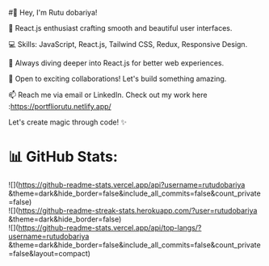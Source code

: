 
#👋 Hey, I'm Rutu dobariya!

🌟 React.js enthusiast crafting smooth and beautiful user interfaces.

💻 Skills: JavaScript, React.js, Tailwind CSS, Redux, Responsive Design.

🚀 Always diving deeper into React.js for better web experiences.

🤝 Open to exciting collaborations! Let's build something amazing.

📫 Reach me via email or LinkedIn. Check out my work here :https://portfliorutu.netlify.app/

Let's create magic through code! ✨

# 📊 GitHub Stats:
![](https://github-readme-stats.vercel.app/api?username=rutudobariya &theme=dark&hide_border=false&include_all_commits=false&count_private=false)<br/>
![](https://github-readme-streak-stats.herokuapp.com/?user=rutudobariya &theme=dark&hide_border=false)<br/>
![](https://github-readme-stats.vercel.app/api/top-langs/?username=rutudobariya &theme=dark&hide_border=false&include_all_commits=false&count_private=false&layout=compact)
